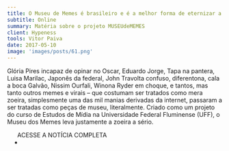 ```yaml
---
title: O Museu de Memes é brasileiro e é a melhor forma de eternizar a zoeira da internet
subtitle: Online
summary: Matéria sobre o projeto MUSEUdeMEMES
client: Hypeness
tools: Vitor Paiva
date: 2017-05-10
image: 'images/posts/61.png'
---
```


Glória Pires incapaz de opinar no Oscar, Eduardo Jorge, Tapa na pantera, Luisa Marilac, Japonês da federal, John Travolta confuso, diferentona, cala a boca Galvão, Nissim Ourfali, Winona Ryder em choque, e tantos, mas tanto outros memes e virais – que costumam ser tratados como mera zoeira, simplesmente uma das mil manias derivadas da internet, passaram a ser tratadas como peças de museu, literalmente. Criado como um projeto do curso de Estudos de Mídia na Universidade Federal Fluminense (UFF), o Museu dos Memes leva justamente a zoeira a sério.

<div class="post__share"><ul class="share__list list-reset">ACESSE A NOTÍCIA COMPLETA<li class="share__item" style="margin-left: 10px"><a class="share__link share__facebook" style="background: #fa5657" href="http://www.hypeness.com.br/2017/05/o-museu-de-memes-e-brasileiro-e-e-a-melhor-forma-de-eternizar-a-zueira-que-abunda-na-internet/" 
onclick=window.open(this.href, 'pop-up', 'left=20,top=20,width=500,height=500,toolbar=1,resizable=0'); return false;" title="Link" rel="nofollow"><i class="fa-solid fa-link"></i></a></li></ul></div>
<!-- <div class="gallery-box"><div class="gallery"><img src="/clipping/images/example-1.jpg" loading="lazy" alt="Project"><img src="/clipping/images/example-2.jpg" loading="lazy" alt="Project"></div><em>Gallery / <a href="https://www.freepik.com/" target="_blank">Freepic</a></em></div> -->
